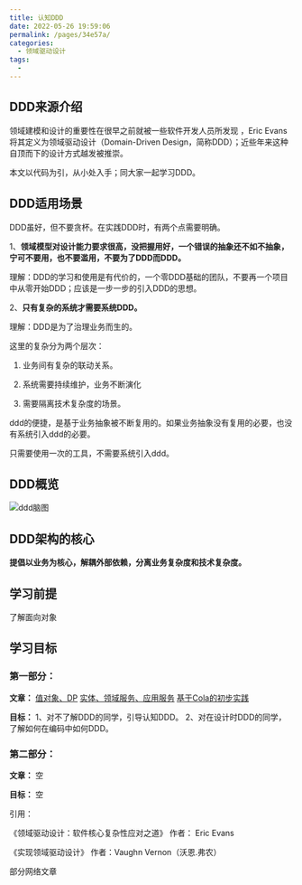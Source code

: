 ```yaml
---
title: 认知DDD
date: 2022-05-26 19:59:06
permalink: /pages/34e57a/
categories:
  - 领域驱动设计
tags:
  - 
---
```

## DDD来源介绍

​领域建模和设计的重要性在很早之前就被一些软件开发人员所发现 ，Eric Evans将其定义为领域驱动设计（Domain-Driven Design，简称DDD）；近些年来这种自顶而下的设计方式越发被推崇。

本文以代码为引，从小处入手；同大家一起学习DDD。

## DDD适用场景

DDD虽好，但不要贪杯。在实践DDD时，有两个点需要明确。

1、**领域模型对设计能力要求很高，没把握用好，一个错误的抽象还不如不抽象，宁可不要用，也不要滥用，不要为了DDD而DDD。**

理解：DDD的学习和使用是有代价的，一个零DDD基础的团队，不要再一个项目中从零开始DDD；应该是一步一步的引入DDD的思想。

2、**只有复杂的系统才需要系统DDD。**

理解：DDD是为了治理业务而生的。

这里的复杂分为两个层次：

1. 业务间有复杂的联动关系。
   
2. 系统需要持续维护，业务不断演化
   
3. 需要隔离技术复杂度的场景。

ddd的便捷，是基于业务抽象被不断复用的。如果业务抽象没有复用的必要，也没有系统引入ddd的必要。

只需要使用一次的工具，不需要系统引入ddd。

## DDD概览

![ddd脑图](https://idai.coding.net/p/blog/d/cdn/git/raw/main/博客/2022/5/28/202205281012592.png)

## DDD架构的核心

**提倡以业务为核心，解耦外部依赖，分离业务复杂度和技术复杂度。**


## 学习前提

了解面向对象

## 学习目标

### 第一部分：
**文章：**
[值对象、DP](https://blog.addai.cn/pages/e880da/)
[实体、领域服务、应用服务](https://blog.addai.cn/pages/e88Odc/)
[基于Cola的初步实践](https://blog.addai.cn/pages/e880df/)

**目标：**
1、对不了解DDD的同学，引导认知DDD。
2、对在设计时DDD的同学，了解如何在编码中如何DDD。

### 第二部分：

**文章：**
空

**目标：**
空




引用：

《领域驱动设计：软件核心复杂性应对之道》 作者： Eric Evans

《实现领域驱动设计》 作者：Vaughn Vernon（沃恩.弗农）

部分网络文章